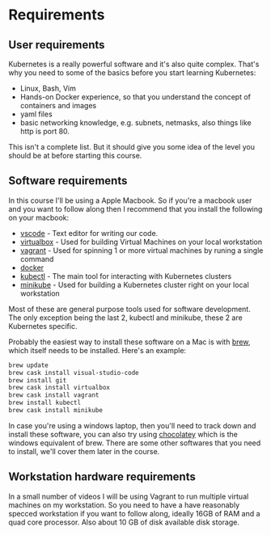 # Requirements

## User requirements

Kubernetes is a really powerful software and it's also quite complex. That's why you need to some of the basics before you start learning Kubernetes:

- Linux, Bash, Vim
- Hands-on Docker experience, so that you understand the concept of containers and images
- yaml files
- basic networking knowledge, e.g. subnets, netmasks, also things like http is port 80.

This isn't a complete list. But it should give you some idea of the level you should be at before starting this course.

## Software requirements

In this course I'll be using a Apple Macbook. So if you're a macbook user and you want to follow along then I recommend that you install the following on your macbook:

- [vscode](https://code.visualstudio.com/) - Text editor for writing our code. 
- [virtualbox](https://www.virtualbox.org/wiki/Downloads) - Used for building Virtual Machines on your local workstation
- [vagrant](https://www.vagrantup.com/downloads.html) - Used for spinning 1 or more virtual machines by runing a single command
- [docker](https://www.docker.com/get-started)
- [kubectl](https://kubernetes.io/docs/tasks/tools/install-kubectl/) - The main tool for interacting with Kubernetes clusters
- [minikube](https://kubernetes.io/docs/tasks/tools/install-minikube/) - Used for building a Kubernetes cluster right on your local workstation

Most of these are general purpose tools used for software development. The only exception being the last 2, kubectl and minikube, these 2 are Kubernetes specific.

Probably the easiest way to install these software on a Mac is with [brew](https://brew.sh/), which itself needs to be installed. Here's an example:

```bash
brew update
brew cask install visual-studio-code
brew install git
brew cask install virtualbox
brew cask install vagrant
brew install kubectl
brew cask install minikube
```

In case you're using a windows laptop, then you'll need to track down and install these software, you can also try using [chocolatey](https://chocolatey.org/) which is the windows equivalent of brew. There are some other softwares that you need to install, we'll cover them later in the course.

## Workstation hardware requirements

In a small number of videos I will be using  Vagrant to run multiple virtual machines on my workstation. So you need to have a have reasonably specced workstation if you want to follow along, ideally 16GB of RAM and a quad core processor. Also about 10 GB of disk available disk storage.

